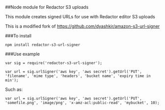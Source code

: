 ##Node module for Redactor S3 uploads

This module creates signed URLs for use with Redactor editor S3 uploads

This is a modified fork of https://github.com/dyashkir/amazon-s3-url-signer

###To install

    npm install redactor-s3-url-signer

###Use example

    var sig = require('redactor-s3-url-signer');

    var url = sig.urlSigner('aws key', 'aws secret').getUrl('PUT', 'filename', 'mime type', 'headers', 'bucket name', 'expiry time in min');

Such as:

    var url = sig.urlSigner('aws key', 'aws secret').getUrl('PUT', 'somefile.png', 'image/png', 'x-amz-acl:public-read', 'mybucket', 10);


